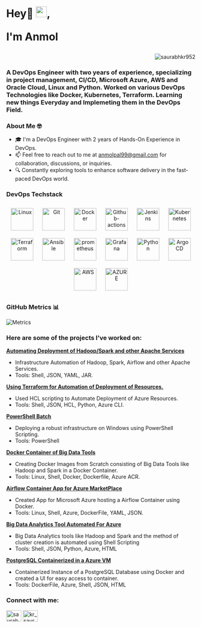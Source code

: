<h1 align="left">Hey👋 <img src="https://github.com/TheDudeThatCode/TheDudeThatCode/blob/master/Assets/Hi.gif" width="29">,

I'm Anmol<div align="right">
    
</div></h1>
<div align="right">
    <img src="https://komarev.com/ghpvc/?username=saurabhkr952&label=Profile%20views&color=0e75b6&style=flat" alt="saurabhkr952">
</div>



<h3 align="left"> A DevOps Engineer with two years of experience, specializing in project management, CI/CD, Microsoft Azure, AWS and Oracle Cloud, Linux and Python. Worked on various DevOps Technologies like Docker, Kubernetes, Terraform. Learning new things Everyday and Implemeting them in the DevOps Field.</h3> 


### About Me 🤓

- 🎓 I'm a DevOps Engineer with 2 years of Hands-On Experience in DevOps.
- 📫 Feel free to reach out to me at [anmolpal99@gmail.com](mailto:anmolpal99@gmail.com) for collaboration, discussions, or inquiries.
- 🔍 Constantly exploring tools to enhance software delivery in the fast-paced DevOps world.


### DevOps Techstack 

<div align="center"> 
<img style="margin: 10px" src="https://profilinator.rishav.dev/skills-assets/linux-original.svg" alt="Linux" height="60" />
<img style="margin: 10px" src="https://profilinator.rishav.dev/skills-assets/git-scm-icon.svg" alt="Git" height="60" /> 
<img style="margin: 10px" src="https://profilinator.rishav.dev/skills-assets/docker-original-wordmark.svg" alt="Docker" height="60" />    
<img style="margin: 10px" src="https://seeklogo.com/images/G/github-actions-logo-031704BDC6-seeklogo.com.png" alt="Github-actions" height="60" />
<img style="margin: 10px" src="https://profilinator.rishav.dev/skills-assets/jenkins-icon.svg" alt="Jenkins" height="60" /> 
<img style="margin: 10px" src="https://profilinator.rishav.dev/skills-assets/kubernetes-icon.svg" alt="Kubernetes" height="60" /> 
<img style="margin: 10px" src="https://profilinator.rishav.dev/skills-assets/terraformio-icon.svg" alt="Terraform" height="60" />   
<img style="margin: 10px" src="https://media.trustradius.com/product-logos/ai/vQ/ATKTZ7HRC8TF.PNG" alt="Ansible" height="60" />  
<img style="margin: 10px" src="https://upload.wikimedia.org/wikipedia/commons/thumb/3/38/Prometheus_software_logo.svg/2066px-Prometheus_software_logo.svg.png" alt="prometheus" height="60" />
<img style="margin: 10px" src="https://profilinator.rishav.dev/skills-assets/grafana.png" alt="Grafana" height="60" />    
<img style="margin: 10px" src="https://profilinator.rishav.dev/skills-assets/python-original.svg" alt="Python" height="60" />  
<img style="margin: 10px" src="https://coralogix.com/wp-content/uploads/2021/06/Argo-CD-Version-Tags-1000X1000.png" alt="Argo CD" height="60" />
<img style="margin: 10px" src="https://www.sophos.com/sites/default/files/2022-02/aws-logo-white-orange.png" alt="AWS" height="60" />      
<img style="margin: 10px" src="https://swimburger.net/media/ppnn3pcl/azure.png" alt="AZURE" height="60" /> 
</div>

### GitHub Metrics 📊
![Metrics](https://metrics.lecoq.io/saurabhkr952?template=classic&base.header=0&base.activity=0&base.community=0&base.metadata=0&base=header%2C%20activity%2C%20community%2C%20repositories%2C%20metadata&base.indepth=false&base.hireable=false&base.skip=false&config.timezone=Asia%2FCalcutta)


### Here are some of the projects I've worked on:

**[Automating Deployment of Hadoop/Spark and other Apache Services](https://github.com/anmolpal/Nucleus-Master-and-Slave-Shell)**
- Infrastructure Automation of Hadoop, Spark, Airflow and other Apache Services.
- Tools: Shell, JSON, YAML, JAR.

**[Using Terraform for Automation of Deployment of Resources.](https://github.com/anmolpal/TerraformTemplate-Azure)**
- Used HCL scripting to Automate Deployment of Azure Resources.
- Tools: Shell, JSON, HCL, Python, Azure CLI.

**[PowerShell Batch](https://github.com/anmolpal/PowerShell-Batch)**
- Deploying a robust infrastructure on Windows using PowerShell Scripting.
- Tools: PowerShell

**[Docker Container of Big Data Tools](https://hub.docker.com/repository/docker/anmolrecker/spark-hadoop/general)**
- Creating Docker Images from Scratch consisting of Big Data Tools like Hadoop and Spark in a Docker Container.
- Tools: Linux, Shell, Docker, Dockerfile, Azure ACR.

**[Airflow Container App for Azure MarketPlace](https://azuremarketplace.microsoft.com/en-us/marketplace/apps/kockpitanalyticspvtltd1645177427945.container-airflow?tab=Overview)**
- Created App for Microsoft Azure hosting a Airflow Container using Docker.
- Tools: Linux, Shell, Azure, DockerFile, YAML, JSON.

**[Big Data Analytics Tool Automated For Azure](https://azuremarketplace.microsoft.com/en-us/marketplace/apps/kockpitanalyticspvtltd1645177427945.kockpit-hadoopsparkm?tab=Overview)**
- Big Data Analytics tools like Hadoop and Spark and the method of cluster creation is automated using Shell Scripting
- Tools: Shell, JSON, Python, Azure, HTML

**[PostgreSQL Containerized in a Azure VM](https://azuremarketplace.microsoft.com/en-us/marketplace/apps/kockpitanalyticspvtltd1645177427945.container-postgres?tab=Overview)**
- Containerized Instance of a PostgreSQL Database using Docker and created a UI for easy access to container.
- Tools: DockerFile, Azure, Shell, JSON, HTML

<h3 align="left">Connect with me:</h3>
<p align="left">
  <a href="https://www.linkedin.com/in/anmol-pal-b8855a147/" target="blank"><img align="center" src="https://raw.githubusercontent.com/rahuldkjain/github-profile-readme-generator/master/src/images/icons/Social/linked-in-alt.svg" alt="saurabhkr952" height="30" width="40" /></a>
  <a href="https://www.instagram.com/anmol_pal99/" target="blank"><img align="center" src="https://raw.githubusercontent.com/rahuldkjain/github-profile-readme-generator/master/src/images/icons/Social/instagram.svg" alt="kr_saurabh_952" height="30" width="40" /></a>
  
</p>
